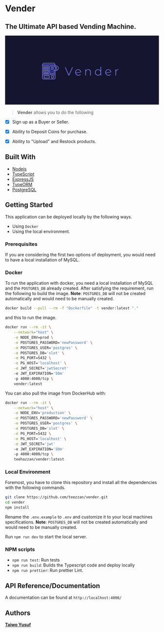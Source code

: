 # Vender

## The Ultimate API based Vending Machine.
![Logo](./docs/vender.png)

>**Vender** allows you to do the following

- [x] Sign up as a Buyer or Seller.
- [x] Ability to Deposit Coins for purchase.
- [x] Ability to "Upload" and Restock products.


## Built With

- [Nodejs](https://nodejs.org/en/)
- [TypeScript](https://www.typescriptlang.org/)
- [ExpressJS](https://expressjs.com/)
- [TypeORM](https://www.mongodb.com/)
- [PostgreSQL](https://www.postgresql.org/)

## Getting Started
This application can be deployed locally by the following ways.
<!-- - Using `docker-compose` -->
- Using `Docker`
- Using the local environment.

### Prerequisites
If you are considering the first two options of deployment, you would need to have a local installation of MySQL.


### Docker
To run the application with docker, you need a local installation of MySQL and the `POSTGRES_DB` already created. After satisfying the requirement, run the following to build the image. **Note**: `POSTGRES_DB` will not be created automatically and would need to be manually created.
```bash
docker build --pull --rm -f "Dockerfile" -t vender:latest "."
```
and this to run the image.
```bash
docker run --rm -it \
    --network="host" \
    -e NODE_ENV=prod \
    -e POSTGRES_PASSWORD='newPassword' \
    -e POSTGRES_USER='postgres' \
    -e POSTGRES_DB='slot' \
    -e PG_PORT=5432 \
    -e PG_HOST='localhost' \
    -e JWT_SECRET='jwtSecret'
    -e JWT_EXPIRATION='50m'
    -p 4000:4000/tcp \
    vender:latest

```
You can also pull the image from DockerHub with:
```bash
docker run --rm -it \
    --network="host" \
    -e NODE_ENV='production' \
    -e POSTGRES_PASSWORD='newPassword' \
    -e POSTGRES_USER='postgres' \
    -e POSTGRES_DB='slot' \
    -e PG_PORT=5432 \
    -e PG_HOST='localhost' \
    -e JWT_SECRET='jwt'
    -e JWT_EXPIRATION='50m'
    -p 4000:4000/tcp \
    teehazzan/vender:latest
```
### Local Environment

Foremost, you have to clone this repository and install all the dependencies with the following commands.
```bash
git clone https://github.com/teezzan/vender.git
cd vender
npm install

```
Rename the `.env.example` to `.env` and customize it to your local machines specifications.
**Note**: `POSTGRES_DB` will not be created automatically and would need to be manually created.

Run `npm run dev` to start the local server.


### NPM scripts

- `npm run test`: Run tests
- `npm run build`: Builds the Typescript code and deploy locally
- `npm run prettier`: Run prettier Lint.

## API Reference/Documentation
A  documentation can be found at `http://localhost:4000/`
## Authors

**[Taiwo Yusuf](https://github.com/teezzan/)**